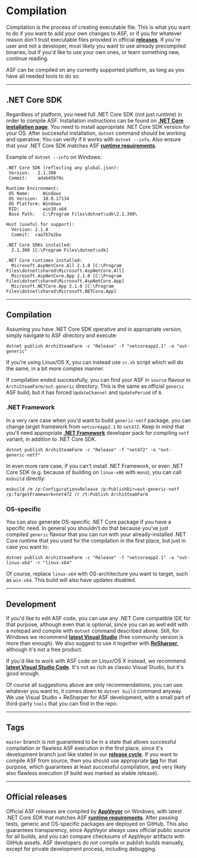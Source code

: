 # Compilation

Compilation is the process of creating executable file. This is what you want to do if you want to add your own changes to ASF, or if you for whatever reason don't trust executable files provided in official **[releases](https://github.com/JustArchi/ArchiSteamFarm/releases)**. If you're user and not a developer, most likely you want to use already precompiled binaries, but if you'd like to use your own ones, or learn something new, continue reading.

ASF can be compiled on any currently supported platform, as long as you have all needed tools to do so.

---

## .NET Core SDK

Regardless of platform, you need full .NET Core SDK (not just runtime) in order to compile ASF. Installation instructions can be found on **[.NET Core installation page](https://www.microsoft.com/net/download)**. You need to install appropriate .NET Core SDK version for your OS. After successful installation, `dotnet` command should be working and operative. You can verify if it works with `dotnet --info`. Also ensure that your .NET Core SDK matches ASF **[runtime requirements](https://github.com/JustArchi/ArchiSteamFarm/wiki/Compatibility#runtime-requirements)**.

Example of `dotnet --info` on Windows:

```
.NET Core SDK (reflecting any global.json):
 Version:   2.1.300
 Commit:    adab45bf0c

Runtime Environment:
 OS Name:     Windows
 OS Version:  10.0.17134
 OS Platform: Windows
 RID:         win10-x64
 Base Path:   C:\Program Files\dotnet\sdk\2.1.300\

Host (useful for support):
  Version: 2.1.0
  Commit:  caa7b7e2ba

.NET Core SDKs installed:
  2.1.300 [C:\Program Files\dotnet\sdk]

.NET Core runtimes installed:
  Microsoft.AspNetCore.All 2.1.0 [C:\Program Files\dotnet\shared\Microsoft.AspNetCore.All]
  Microsoft.AspNetCore.App 2.1.0 [C:\Program Files\dotnet\shared\Microsoft.AspNetCore.App]
  Microsoft.NETCore.App 2.1.0 [C:\Program Files\dotnet\shared\Microsoft.NETCore.App]
```

---

## Compilation

Assuming you have .NET Core SDK operative and in appropriate version, simply navigate to ASF directory and execute:

```shell
dotnet publish ArchiSteamFarm -c "Release" -f "netcoreapp2.1" -o "out-generic"
```

If you're using Linux/OS X, you can instead use `cc.sh` script which will do the same, in a bit more complex manner.

If compilation ended successfully, you can find your ASF in `source` flavour in `ArchiSteamFarm/out-generic` directory. This is the same as official `generic` ASF build, but it has forced `UpdateChannel` and `UpdatePeriod` of `0`.

### .NET Framework

In a very rare case when you'd want to build `generic-netf` package, you can change target framework from `netcoreapp2.1` to `net472`. Keep in mind that you'll need appropriate **[.NET Framework](https://www.microsoft.com/net/download/visual-studio-sdks)** developer pack for compiling `netf` variant, in addition to .NET Core SDK.

```shell
dotnet publish ArchiSteamFarm -c "Release" -f "net472" -o "out-generic-netf"
```

In even more rare case, if you can't install .NET Framework, or even .NET Core SDK (e.g. because of building on `linux-x86` with `mono`), you can call `msbuild` directly:

```shell
msbuild /m /p:Configuration=Release /p:PublishDir=out-generic-netf /p:TargetFramework=net472 /r /t:Publish ArchiSteamFarm
```

### OS-specific

You can also generate OS-specific .NET Core package if you have a specific need. In general you shouldn't do that because you've just compiled `generic` flavour that you can run with your already-installed .NET Core runtime that you used for the compilation in the first place, but just in case you want to:

```shell
dotnet publish ArchiSteamFarm -c "Release" -f "netcoreapp2.1" -o "out-linux-x64" -r "linux-x64"
```

Of course, replace `linux-x64` with OS-architecture you want to target, such as `win-x64`. This build will also have updates disabled.

---

## Development

If you'd like to edit ASF code, you can use any .NET Core compatible IDE for that purpose, although even that is optional, since you can as well edit with a notepad and compile with `dotnet` command described above. Still, for Windows we recommend **[latest Visual Studio](https://www.visualstudio.com/downloads)** (free community version is more than enough). We also suggest to use it together with **[ReSharper](https://www.jetbrains.com/resharper)**, although it's not a free product.

If you'd like to work with ASF code on Linux/OS X instead, we recommend **[latest Visual Studio Code](https://code.visualstudio.com/download)**. It's not as rich as classic Visual Studio, but it's good enough.

Of course all suggestions above are only recommendations, you can use whatever you want to, it comes down to `dotnet build` command anyway. We use Visual Studio + ReSharper for ASF development, with a small part of third-party `tools` that you can find in the repo.

---

## Tags

`master` branch is not guaranteed to be in a state that allows successful compilation or flawless ASF execution in the first place, since it's development branch just like stated in our **[release cycle](https://github.com/JustArchi/ArchiSteamFarm/wiki/Release-cycle)**. If you want to compile ASF from source, then you should use appropriate **[tag](https://github.com/JustArchi/ArchiSteamFarm/tags)** for that purpose, which guarantees at least successful compilation, and very likely also flawless execution (if build was marked as stable release).

---

## Official releases

Official ASF releases are compiled by **[AppVeyor](https://ci.appveyor.com/project/JustArchi/ArchiSteamFarm)** on Windows, with latest .NET Core SDK that matches ASF **[runtime requirements](https://github.com/JustArchi/ArchiSteamFarm/wiki/Compatibility#runtime-requirements)**. After passing tests, generic and OS-specific packages are deployed on GitHub. This also guarantees transparency, since AppVeyor always uses official public source for all builds, and you can compare checksums of AppVeyor artifacts with GitHub assets. ASF developers do not compile or publish builds manually, except for private development process, including debugging.